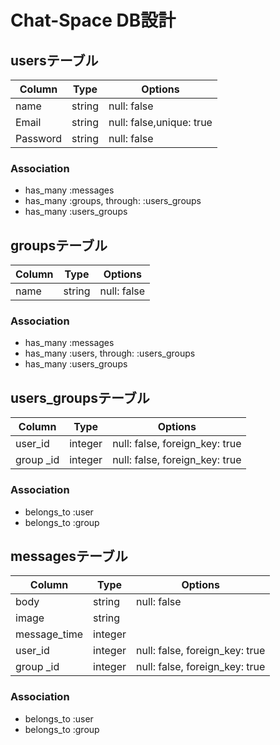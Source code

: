 # Chat-Space DB設計

## usersテーブル
|Column|Type|Options|
|------|----|-------|
|name|string|null: false|
|Email|string|null: false,unique: true|
|Password|string|null: false|
### Association
- has_many  :messages
- has_many  :groups,  through:  :users_groups
- has_many  :users_groups

## groupsテーブル
|Column|Type|Options|
|------|----|-------|
|name|string|null: false|
### Association
- has_many  :messages
- has_many  :users,  through:  :users_groups
- has_many  :users_groups

## users_groupsテーブル
|Column|Type|Options|
|------|----|-------|
|user_id|integer|null: false, foreign_key: true|
|group  _id|integer|null: false, foreign_key: true|
### Association
- belongs_to :user
- belongs_to :group

## messagesテーブル
|Column|Type|Options|
|------|----|-------|
|body|string|null: false|
|image|string||
|message_time|integer||
|user_id|integer|null: false, foreign_key: true|
|group  _id|integer|null: false, foreign_key: true|
### Association
- belongs_to :user
- belongs_to :group








